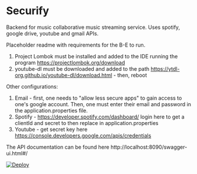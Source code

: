 # Securify

Backend for music collaborative music streaming service. Uses spotify, google drive, youtube and gmail APIs.



Placeholder readme with requirements for the B-E to run.

1. Project Lombok must be installed and added to the IDE running the program https://projectlombok.org/download
2. youtube-dl must be downloaded and added to the path https://ytdl-org.github.io/youtube-dl/download.html - then, reboot

Other configurations:

1. Email - first, one needs to "allow less secure apps" to gain access to one's google account. Then, one must enter their email and password in the application.properties file.
2. Spotify - https://developer.spotify.com/dashboard/ login here to get a clientId and secret to then replace in application.properties
3. Youtube - get secret key here https://console.developers.google.com/apis/credentials

The API documentation can be found here http://localhost:8090/swagger-ui.html#/

[![Deploy](https://www.herokucdn.com/deploy/button.svg)](https://heroku.com/deploy)
